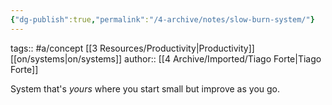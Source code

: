 ```yaml
---
{"dg-publish":true,"permalink":"/4-archive/notes/slow-burn-system/"}
---
```


tags:: #a/concept [[3 Resources/Productivity\|Productivity]] [[on/systems\|on/systems]] 
author:: [[4 Archive/Imported/Tiago Forte\|Tiago Forte]]

System that's *yours* where you start small but improve as you go.